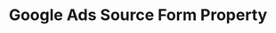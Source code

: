 ---
# -------------------------- #
#        CONTENT TYPE        #
# -------------------------- #

product-type: "connect"
content-type: "api-form"
form-type: "source"
key: "source-form-properties-google-ads-object"


# -------------------------- #
#        OBJECT INFO         #
# -------------------------- #

title: "Google Ads Source Form Property"
api-type: "platform.google-ads"
display-name: "Google Ads"

source-type: "saas"
docs-name: "google-ads"

description: ""


# -------------------------- #
#       FORM PROPERTIES      #
# -------------------------- #

uses-start-date: true

object-attributes:  
  - name: "conversion_window"
    type: "string"
    required: false
    description: |
      The number of days for the conversion window. The value can be any number between 1 and 30, 60 or 90.  
    value: "30"


# -------------------------- #
#       OAUTH PROPERTIES     #
# -------------------------- #

oauth-link: "https://developers.google.com/google-ads/api/docs/oauth/overview"

oauth-description: ""

oauth-attributes:
  - name: "customer_ids"
    type: "string"
    required: true
    credential: false
    description: |
      A comma-separated list of {{ form-property.display-name }} account IDs to replicate data from.
    value: "1234567890,0987654321"

  - name: "developer_token"
    type: "string"
    required: true
    credential: true
    description: |
      Your {{ form-property.display-name }} developer token, which identifies your app to the AdWords API. Refer to [Google's documentation](https://developers.google.com/google-ads/api/docs/first-call/dev-token){:target="new"} for more info.
    value: "<YOUR_DEVELOPER_TOKEN>"

  - name: "oauth_client_id"
    type: "string"
    required: true
    credential: true
    description: |
      Your {{ form-property.display-name }} OAuth application's client ID, obtained when you create an OAuth app with Google. Refer to [Google's documentation](https://developers.google.com/google-ads/api/docs/first-call/oauth-cloud-project#create_a_client_id_and_client_secret){:target="new"} for more info.
    value: "<YOUR_OAUTH_CLIENT_ID>"

  - name: "oauth_client_secret"
    type: "string"
    required: true
    credential: true
    description: |
      Your {{ form-property.display-name }} OAuth application's client secret, obtained when you create an OAuth app with Google. Refer to [Google's documentation](https://developers.google.com/google-ads/api/docs/first-call/oauth-cloud-project#create_a_client_id_and_client_secret){:target="new"} for more info.
    value: "<YOUR_OAUTH_CLIENT_SECRET>"

  - name: "refresh_token"
    type: "string"
    required: true
    credential: true
    description: |
      A long-lived token, used to generate new {{ form-property.display-name }} access tokens when old ones expire.
    value: "<REFRESH_TOKEN>"

  - name: "user_id"
    type: "string"
    required: true
    credential: false
    description: |
      The ID of the Google user authorizing the connection.
    value: "<USER_ID>"

  - name: "login_customer_ids"
    type: "array"
    required: true
    credential: false
    description: |
      An array of objects, each containing a pair of customer IDs.
    value: |
      [
           {
              "customerId":"<CUSTOMER_ID>",
              "loginCustomerId":"<MANAGER_ACCOUNT_CUSTOMER_ID>"
           }
         ]
    subattributes:
      - name: "customerId"
        type: "string"
        required: true
        description: "The Ads account's customer ID"

      - name: "loginCustomerId"
        type: "string"
        required: true
        description: "The manager account's customer ID."
---